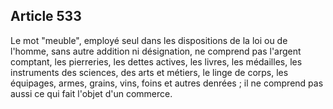Article 533
----
Le mot "meuble", employé seul dans les dispositions de la loi ou de l'homme,
sans autre addition ni désignation, ne comprend pas l'argent comptant, les
pierreries, les dettes actives, les livres, les médailles, les instruments des
sciences, des arts et métiers, le linge de corps, les équipages, armes, grains,
vins, foins et autres denrées ; il ne comprend pas aussi ce qui fait l'objet
d'un commerce.
